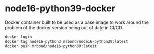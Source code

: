 # node16-python39-docker

Docker container built to be used as a base image to work around the problem of the docker version being out of date in CI/CD.

```bash
docker login
docker tag node16-python3 mrbond/node16-python39:latest
docker push mrbond/node16-python39:latest
```
